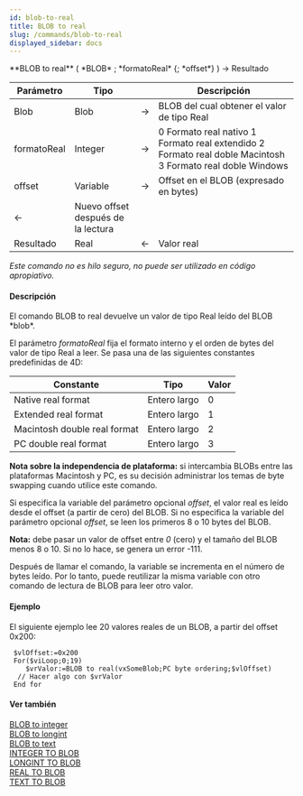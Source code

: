 ```yaml
---
id: blob-to-real
title: BLOB to real
slug: /commands/blob-to-real
displayed_sidebar: docs
---
```


<!--REF #_command_.BLOB to real.Syntax-->**BLOB to real** ( *BLOB* ; *formatoReal* {; *offset*} ) -> Resultado<!-- END REF-->
<!--REF #_command_.BLOB to real.Params-->
| Parámetro | Tipo |  | Descripción |
| --- | --- | --- | --- |
| Blob | Blob | &#8594;  | BLOB del cual obtener el valor de tipo Real |
| formatoReal | Integer | &#8594;  | 0 Formato real nativo 1 Formato real extendido 2  Formato real doble Macintosh 3  Formato real doble Windows |
| offset | Variable | &#8594;  | Offset en el BLOB (expresado en bytes) |
| &#8592; | Nuevo offset después de la lectura |
| Resultado | Real | &#8592; | Valor real |

<!-- END REF-->

*Este comando no es hilo seguro, no puede ser utilizado en código apropiativo.*


#### Descripción 

<!--REF #_command_.BLOB to real.Summary-->El comando BLOB to real devuelve un valor de tipo Real leído del BLOB *blob*.<!-- END REF-->

El parámetro *formatoReal* fija el formato interno y el orden de bytes del valor de tipo Real a leer. Se pasa una de las siguientes constantes predefinidas de 4D:

| Constante                    | Tipo         | Valor |
| ---------------------------- | ------------ | ----- |
| Native real format           | Entero largo | 0     |
| Extended real format         | Entero largo | 1     |
| Macintosh double real format | Entero largo | 2     |
| PC double real format        | Entero largo | 3     |

**Nota sobre la independencia de plataforma:** si intercambia BLOBs entre las plataformas Macintosh y PC, es su decisión administrar los temas de byte swapping cuando utilice este comando.

Si especifica la variable del parámetro opcional *offset*, el valor real es leído desde el offset (a partir de cero) del BLOB. Si no especifica la variable del parámetro opcional *offset*, se leen los primeros 8 o 10 bytes del BLOB. 

**Nota:** debe pasar un valor de offset entre *0* (cero) y el tamaño del BLOB menos 8 o 10\. Si no lo hace, se genera un error -111.

Después de llamar el comando, la variable se incrementa en el número de bytes leído. Por lo tanto, puede reutilizar la misma variable con otro comando de lectura de BLOB para leer otro valor.

#### Ejemplo 

El siguiente ejemplo lee 20 valores reales de un BLOB, a partir del offset 0x200:

```4d
 $vlOffset:=0x200
 For($viLoop;0;19)
    $vrValor:=BLOB to real(vxSomeBlob;PC byte ordering;$vlOffset)
  // Hacer algo con $vrValor
 End for
```

#### Ver también 

[BLOB to integer](blob-to-integer.md)  
[BLOB to longint](blob-to-longint.md)  
[BLOB to text](blob-to-text.md)  
[INTEGER TO BLOB](integer-to-blob.md)  
[LONGINT TO BLOB](longint-to-blob.md)  
[REAL TO BLOB](real-to-blob.md)  
[TEXT TO BLOB](text-to-blob.md)  